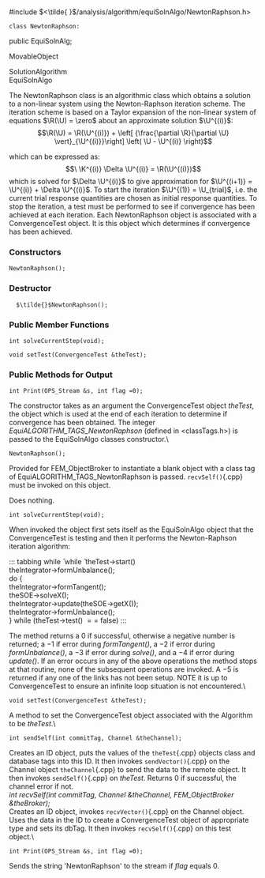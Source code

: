 \
#include $<\tilde{
}$/analysis/algorithm/equiSolnAlgo/NewtonRaphson.h$>$

```{.cpp}
class NewtonRaphson:
```
 public EquiSolnAlg;


MovableObject

SolutionAlgorithm\
EquiSolnAlgo

The NewtonRaphson class is an algorithmic class which obtains a solution
to a non-linear system using the Newton-Raphson iteration scheme. The
iteration scheme is based on a Taylor expansion of the non-linear system
of equations $\R(\U) = \zero$ about an approximate solution $\U^{(i)}$:
$$\R(\U) = 
\R(\U^{(i)}) +
\left[ {\frac{\partial \R}{\partial \U} \vert}_{\U^{(i)}}\right]
\left( \U - \U^{(i)} \right)$$

which can be expressed as: $$\
\K^{(i)}  \Delta \U^{(i)} = \R(\U^{(i)})$$ which is solved for
$\Delta \U^{(i)}$ to give approximation for
$\U^{(i+1)} = \U^{(i)} + \Delta \U^{(i)}$. To start the iteration
$\U^{(1)} = \U_{trial}$, i.e. the current trial response quantities are
chosen as initial response quantities. To stop the iteration, a test
must be performed to see if convergence has been achieved at each
iteration. Each NewtonRaphson object is associated with a
ConvergenceTest object. It is this object which determines if
convergence has been achieved.
### Constructors

```{.cpp}
NewtonRaphson();
```

### Destructor


```{.cpp}
  $\tilde{}$NewtonRaphson();
```

### Public Member Functions


```{.cpp}
int solveCurrentStep(void);
```



```{.cpp}
void setTest(ConvergenceTest &theTest);
```

### Public Methods for Output



```{.cpp}
int Print(OPS_Stream &s, int flag =0);
```



The constructor takes as an argument the ConvergenceTest object
*theTest*, the object which is used at the end of each iteration to
determine if convergence has been obtained. The integer
*EquiALGORITHM_TAGS_NewtonRaphson* (defined in $<$classTags.h$>$) is
passed to the EquiSolnAlgo classes constructor.\

```{.cpp}
NewtonRaphson();
```


Provided for FEM_ObjectBroker to instantiate a blank object with a class
tag of EquiALGORITHM_TAGS_NewtonRaphson is passed. `recvSelf()`{.cpp} must be
invoked on this object.

Does nothing.

```{.cpp}
int solveCurrentStep(void);
```


When invoked the object first sets itself as the EquiSolnAlgo object
that the ConvergenceTest is testing and then it performs the
Newton-Raphson iteration algorithm:

::: tabbing
while ̄ while ̄ theTest-$>$start()\
theIntegrator-$>$formUnbalance();\
do {\
theIntegrator-$>$formTangent();\
theSOE-$>$solveX();\
theIntegrator-$>$update(theSOE-$>$getX());\
theIntegrator-$>$formUnbalance();\
} while (theTest-$>$test() $==$ false)
:::

The method returns a 0 if successful, otherwise a negative number is
returned; a $-1$ if error during *formTangent()*, a $-2$ if error during
*formUnbalance()*, a $-3$ if error during *solve()*, and a $-4$ if error
during *update()*. If an error occurs in any of the above operations the
method stops at that routine, none of the subsequent operations are
invoked. A $-5$ is returned if any one of the links has not been setup.
NOTE it is up to ConvergenceTest to ensure an infinite loop situation is
not encountered.\

```{.cpp}
void setTest(ConvergenceTest &theTest);
```

A method to set the ConvergenceTest object associated with the Algorithm
to be *theTest*.\

```{.cpp}
int sendSelf(int commitTag, Channel &theChannel);
```

Creates an ID object, puts the values of the `theTest`{.cpp} objects class and
database tags into this ID. It then invokes `sendVector()`{.cpp} on the
Channel object `theChannel`{.cpp} to send the data to the remote object. It
then invokes `sendSelf()`{.cpp} on *theTest*. Returns $0$ if successful, the
channel error if not.\
*int recvSelf(int commitTag, Channel &theChannel, FEM_ObjectBroker
&theBroker);*\
Creates an ID object, invokes `recvVector()`{.cpp} on the Channel object. Uses
the data in the ID to create a ConvergenceTest object of appropriate
type and sets its dbTag. It then invokes `recvSelf()`{.cpp} on this test
object.\

```{.cpp}
int Print(OPS_Stream &s, int flag =0);
```

Sends the string 'NewtonRaphson' to the stream if *flag* equals $0$.
